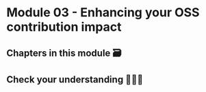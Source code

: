 # Module 03 - Enhancing your OSS contribution impact

## Chapters in this module 🗃

## Check your understanding 🙇🏻‍♀️
